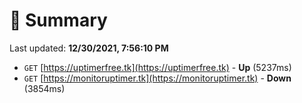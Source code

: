 # 📖 Summary
Last updated: **12/30/2021, 7:56:10 PM**

- `GET` [https://uptimerfree.tk](https://uptimerfree.tk) - **Up** (5237ms)
- `GET` [https://monitoruptimer.tk](https://monitoruptimer.tk) - **Down** (3854ms)
